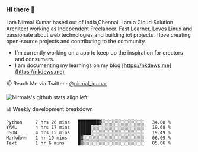 ### Hi there 👋

 I am Nirmal Kumar based out of India,Chennai. I am a Cloud Solution Architect working as Independent Freelancer. Fast Learner, Loves Linux and passionate about web technologies and building iot projects. I love creating open-source projects and contributing to the community.

- I’m currently working on a app to keep up the inspiration for creators and consumers.
- I am documenting my learnings on my blog [https://nkdews.me](https://nkdews.me)

📫 Reach Me via  Twitter : [@nirmal_kumar](https://twitter.com/nirmal_kumar)

![Nirmals's github stats align left](https://github-readme-stats.vercel.app/api?username=nk-gears&show_icons=true)


📊 Weekly development breakdown

<!--START_SECTION:waka-->
```text
Python     7 hrs 26 mins   ████████▓░░░░░░░░░░░░░░░░   34.08 % 
YAML       4 hrs 17 mins   █████░░░░░░░░░░░░░░░░░░░░   19.68 % 
JSON       4 hrs 15 mins   █████░░░░░░░░░░░░░░░░░░░░   19.49 % 
Markdown   1 hr 19 mins    █▓░░░░░░░░░░░░░░░░░░░░░░░   06.09 % 
Text       1 hr 6 mins     █▒░░░░░░░░░░░░░░░░░░░░░░░   05.06 % 
```
<!--END_SECTION:waka-->


